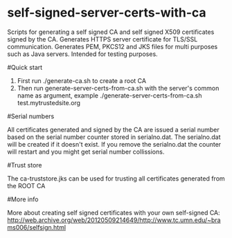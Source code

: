 # self-signed-server-certs-with-ca
Scripts for generating a self signed CA and self signed X509 certificates signed by the CA. Generates HTTPS server certificate for TLS/SSL communication. Generates PEM, PKCS12 and JKS files for multi purposes such as Java servers. Intended for testing purposes.

#Quick start

1. First run ./generate-ca.sh to create a root CA
2. Then run generate-server-certs-from-ca.sh with the server's common name as argument, example ./generate-server-certs-from-ca.sh test.mytrustedsite.org

#Serial numbers

All certificates generated and signed by the CA are issued a serial number based on the serial number counter stored in serialno.dat.
The serialno.dat will be created if it doesn't exist. 
If you remove the serialno.dat the counter will restart and you might get serial number collissions.

#Trust store

The ca-truststore.jks can be used for trusting all certificates generated from the ROOT CA

#More info

More about creating self signed certificates with your own self-signed CA: http://web.archive.org/web/20120509214649/http://www.tc.umn.edu/~brams006/selfsign.html


